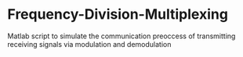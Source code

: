 # Frequency-Division-Multiplexing
Matlab script to simulate the communication preoccess of transmitting receiving signals via modulation and demodulation

